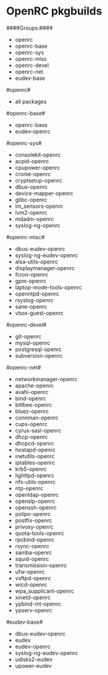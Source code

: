 OpenRC pkgbuilds
=========

####Groups:####

* openrc
* openrc-base
* openrc-sys
* openrc-misc
* openrc-devel
* openrc-net
* eudev-base


#openrc#

* all packages

#openrc-base#

* openrc-base
* eudev-openrc

#openrc-sys#

* consolekit-openrc
* acpid-openrc
* cpupower-openrc
* cronie-openrc
* cryptsetup-openrc
* dbus-openrc
* device-mapper-openrc
* glibc-openrc
* lm_sensors-openrc
* lvm2-openrc
* mdadm-openrc
* syslog-ng-openrc

#openrc-misc#

* dbus-eudev-openrc
* syslog-ng-eudev-openrc
* alsa-utils-openrc
* displaymanager-openrc
* fcron-openrc
* gpm-openrc
* laptop-mode-tools-openrc
* openntpd-openrc
* rsyslog-openrc
* sane-openrc
* vbox-guest-openrc

#openrc-devel#

* git-openrc
* mysql-openrc
* postgresql-openrc
* subversion-openrc

#openrc-net#

* networkmanager-openrc
* apache-openrc
* avahi-openrc
* bind-openrc
* bitlbee-openrc
* bluez-openrc
* connman-openrc
* cups-openrc
* cyrus-sasl-openrc
* dhcp-openrc
* dhcpcd-openrc
* hostapd-openrc
* inetutils-openrc
* iptables-openrc
* krb5-openrc
* lighttpd-openrc
* nfs-utils-openrc
* ntp-openrc
* openldap-openrc
* openslp-openrc
* openssh-openrc
* polipo-openrc
* postfix-openrc
* privoxy-openrc
* quota-tools-openrc
* rpcbind-openrc
* rsync-openrc
* samba-openrc
* squid-openrc
* transmission-openrc
* ufw-openrc
* vsftpd-openrc
* wicd-openrc
* wpa_supplicant-openrc
* xinetd-openrc
* ypbind-mt-openrc
* ypserv-openrc

#eudev-base#

* dbus-eudev-openrc
* eudev
* eudev-openrc
* syslog-ng-eudev-openrc
* udisks2-eudev
* upower-eudev